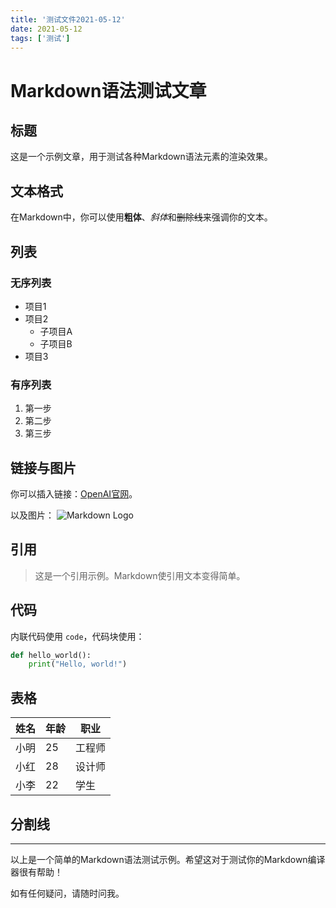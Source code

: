 ```yaml
---
title: '测试文件2021-05-12'
date: 2021-05-12
tags: ['测试']
---
```



# Markdown语法测试文章

## 标题

这是一个示例文章，用于测试各种Markdown语法元素的渲染效果。

## 文本格式

在Markdown中，你可以使用**粗体**、*斜体*和~~删除线~~来强调你的文本。

## 列表

### 无序列表

- 项目1
- 项目2
  - 子项目A
  - 子项目B
- 项目3

### 有序列表

1. 第一步
2. 第二步
3. 第三步

## 链接与图片

你可以插入链接：[OpenAI官网](https://www.openai.com/)。

以及图片：
![Markdown Logo](https://markdown-here.com/img/icon256.png)

## 引用

> 这是一个引用示例。Markdown使引用文本变得简单。

## 代码

内联代码使用 `code`，代码块使用：

```python
def hello_world():
    print("Hello, world!")
```

## 表格

| 姓名   | 年龄 | 职业     |
| ------ | ---- | -------- |
| 小明   | 25   | 工程师   |
| 小红   | 28   | 设计师   |
| 小李   | 22   | 学生     |

## 分割线

---

以上是一个简单的Markdown语法测试示例。希望这对于测试你的Markdown编译器很有帮助！

如有任何疑问，请随时问我。